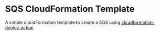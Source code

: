 # SQS CloudFormation Template

A simple cloudFormation template to create a SQS using [cloudformation-deploy-action](https://github.com/MGenteluci/cloudformation-deploy-action)


